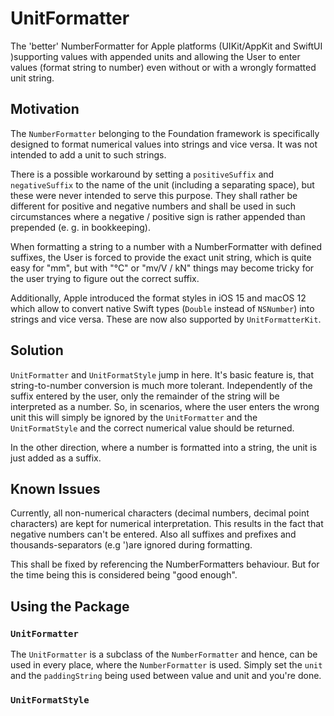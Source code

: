 # UnitFormatter

The 'better' NumberFormatter for Apple platforms (UIKit/AppKit and SwiftUI )supporting
values with appended units and allowing the User to enter values (format string to number) 
even without or with a wrongly formatted unit string.



## Motivation

The ``NumberFormatter`` belonging to the Foundation framework is specifically designed to 
format numerical values into strings and vice versa. It was not intended to add a 
unit to such strings.

There is a possible workaround by setting a `positiveSuffix` and `negativeSuffix` to
the name of the unit (including a separating space), but these were never intended
to serve this purpose. They shall rather be different for positive and negative numbers
and shall be used in such circumstances where a negative / positive sign is rather 
appended than prepended (e. g. in bookkeeping).

When formatting a string to a number with a NumberFormatter with defined suffixes, the
User is forced to provide the exact unit string, which is quite easy for "mm", but with
"°C" or "mv/V / kN" things may become tricky for the user trying to figure out the correct
suffix.

Additionally, Apple introduced the format styles in iOS 15 and macOS 12 which allow to 
convert native Swift types (`Double` instead of `NSNumber`) into strings and vice versa.
These are now also supported by `UnitFormatterKit`.  



## Solution

``UnitFormatter`` and ``UnitFormatStyle`` jump in here. It's basic feature is, that
string-to-number conversion is much more tolerant. Independently of the suffix entered
by the user, only the remainder of the string will be interpreted as a number. So, in 
scenarios, where the user enters the wrong unit this will simply be ignored by the
``UnitFormatter`` and the ``UnitFormatStyle`` and the correct numerical value should be returned.

In the other direction, where a number is formatted into a string, the unit is just added as
a suffix.



## Known Issues
Currently, all non-numerical characters (decimal numbers, decimal point characters) are kept 
for numerical interpretation. This results in the fact that negative numbers can't be entered.
Also all suffixes and prefixes and thousands-separators (e.g ')are ignored during formatting.

This shall be fixed by referencing the NumberFormatters behaviour. But for the time being this
is considered being "good enough".



## Using the Package
### ``UnitFormatter``

The ``UnitFormatter`` is a subclass of the ``NumberFormatter`` and hence, can be used in 
every place, where the ``NumberFormatter`` is used. Simply set the `unit` and the
`paddingString` being used between value and unit and you're done.  

### ``UnitFormatStyle``
 

